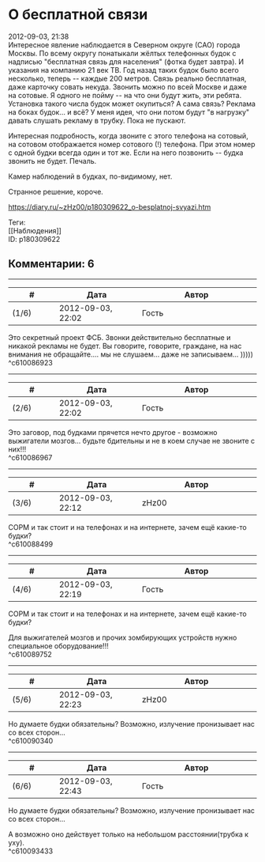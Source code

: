 О бесплатной связи
==================

  
2012-09-03, 21:38  
 Интересное явление наблюдается в Северном округе (САО) города Москвы. По всему округу понатыкали жёлтых телефонных будок с надписью "бесплатная связь для населения" (фотка будет завтра). И указания на компанию 21 век ТВ. Год назад таких будок было всего несколько, теперь -- каждые 200 метров. Связь реально бесплатная, даже карточку совать некуда. Звонить можно по всей Москве и даже на сотовые. Я одного не пойму -- на что они будут жить, эти ребята. Установка такого числа будок может окупиться? А сама связь? Реклама на боках будок... и всё? У меня идея, что они потом будут "в нагрузку" давать слушать рекламу в трубку. Пока не пускают.   
   
 Интересная подробность, когда звоните с этого телефона на сотовый, на сотовом отображается номер сотового (!) телефона. При этом номер с одной будки всегда один и тот же. Если на него позвонить -- будка звонить не будет. Печаль.   
   
 Камер наблюдений в будках, по-видимому, нет.   
   
 Странное решение, короче.   
  
<https://diary.ru/~zHz00/p180309622_o-besplatnoj-svyazi.htm>  
  
Теги:  
[[Наблюдения]]  
ID: p180309622  


Комментарии: 6
--------------

  


---



|         #         |              Дата              |                     Автор                     |           ID           |
| --- | --- | --- | --- |
| (1/6) | 2012-09-03, 22:02 | Гость | c610086923 |

  
 Это секретный проект ФСБ. Звонки действительно бесплатные и никакой рекламы не будет. Вы говорите, говорите, граждане, на нас внимания не обращайте.... мы не слушаем... даже не записываем... )))))   
 ^c610086923

---



|         #         |              Дата              |                     Автор                     |           ID           |
| --- | --- | --- | --- |
| (2/6) | 2012-09-03, 22:02 | Гость | c610086967 |

  
 Это заговор, под будками прячется нечто другое - возможно выжигатели мозгов... будьте бдительны и не в коем случае не звоните с них!!!   
 ^c610086967

---



|         #         |              Дата              |                     Автор                     |           ID           |
| --- | --- | --- | --- |
| (3/6) | 2012-09-03, 22:12 | zHz00 | c610088499 |

  
 СОРМ и так стоит и на телефонах и на интернете, зачем ещё какие-то будки?   
 ^c610088499

---



|         #         |              Дата              |                     Автор                     |           ID           |
| --- | --- | --- | --- |
| (4/6) | 2012-09-03, 22:19 | Гость | c610089752 |

  
  СОРМ и так стоит и на телефонах и на интернете, зачем ещё какие-то будки?    
   
 Для выжигателей мозгов и прочих зомбирующих устройств нужно специальное оборудование!!!   
 ^c610089752

---



|         #         |              Дата              |                     Автор                     |           ID           |
| --- | --- | --- | --- |
| (5/6) | 2012-09-03, 22:23 | zHz00 | c610090340 |

  
 Но думаете будки обязательны? Возможно, излучение пронизывает нас со всех сторон...   
 ^c610090340

---



|         #         |              Дата              |                     Автор                     |           ID           |
| --- | --- | --- | --- |
| (6/6) | 2012-09-03, 22:43 | Гость | c610093433 |

  
  Но думаете будки обязательны? Возможно, излучение пронизывает нас со всех сторон...    
   
 А возможно оно действует только на небольшом расстоянии(трубка к уху).   
 ^c610093433